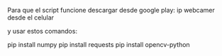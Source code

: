 Para que el script funcione descargar desde google play: ip webcamer desde el celular

y usar estos comandos:

pip install numpy
pip install requests
pip install opencv-python
